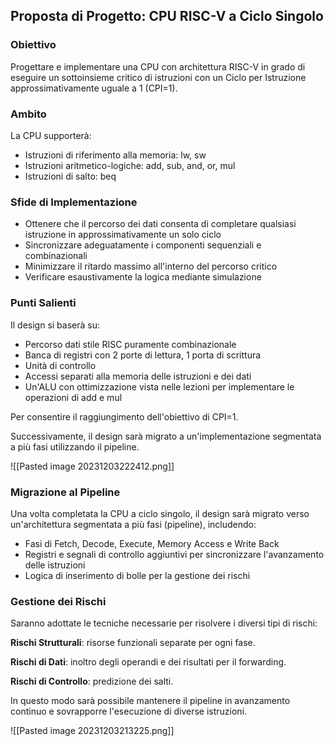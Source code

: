 
## Proposta di Progetto: CPU RISC-V a Ciclo Singolo

### Obiettivo

Progettare e implementare una CPU con architettura RISC-V in grado di eseguire un sottoinsieme critico di istruzioni con un Ciclo per Istruzione approssimativamente uguale a 1 (CPI=1).

### Ambito

La CPU supporterà:

- Istruzioni di riferimento alla memoria: lw, sw
- Istruzioni aritmetico-logiche: add, sub, and, or, mul
- Istruzioni di salto: beq

### Sfide di Implementazione

- Ottenere che il percorso dei dati consenta di completare qualsiasi istruzione in approssimativamente un solo ciclo
- Sincronizzare adeguatamente i componenti sequenziali e combinazionali
- Minimizzare il ritardo massimo all'interno del percorso critico
- Verificare esaustivamente la logica mediante simulazione

### Punti Salienti

Il design si baserà su:

- Percorso dati stile RISC puramente combinazionale
- Banca di registri con 2 porte di lettura, 1 porta di scrittura
- Unità di controllo
- Accessi separati alla memoria delle istruzioni e dei dati
- Un'ALU con ottimizzazione vista nelle lezioni per implementare le operazioni di add e mul

Per consentire il raggiungimento dell'obiettivo di CPI=1.

Successivamente, il design sarà migrato a un'implementazione segmentata a più fasi utilizzando il pipeline.

![[Pasted image 20231203222412.png]]

### Migrazione al Pipeline

Una volta completata la CPU a ciclo singolo, il design sarà migrato verso un'architettura segmentata a più fasi (pipeline), includendo:

- Fasi di Fetch, Decode, Execute, Memory Access e Write Back
- Registri e segnali di controllo aggiuntivi per sincronizzare l'avanzamento delle istruzioni
- Logica di inserimento di bolle per la gestione dei rischi

### Gestione dei Rischi

Saranno adottate le tecniche necessarie per risolvere i diversi tipi di rischi:

**Rischi Strutturali**: risorse funzionali separate per ogni fase.

**Rischi di Dati**: inoltro degli operandi e dei risultati per il forwarding.

**Rischi di Controllo**: predizione dei salti.

In questo modo sarà possibile mantenere il pipeline in avanzamento continuo e sovrapporre l'esecuzione di diverse istruzioni.




![[Pasted image 20231203213225.png]]
